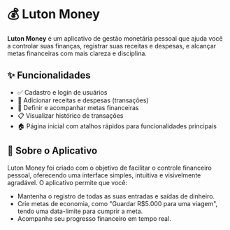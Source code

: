 # 💰 Luton Money

**Luton Money** é um aplicativo de gestão monetária pessoal que ajuda você a controlar suas finanças, registrar suas receitas e despesas, e alcançar metas financeiras com mais clareza e disciplina.

## ✨ Funcionalidades

- ✅ Cadastro e login de usuários
- 💸 Adicionar receitas e despesas (transações)
- 🎯 Definir e acompanhar metas financeiras
- 📋 Visualizar histórico de transações
- 🏠 Página inicial com atalhos rápidos para funcionalidades principais

## 📱 Sobre o Aplicativo

Luton Money foi criado com o objetivo de facilitar o controle financeiro pessoal, oferecendo uma interface simples, intuitiva e visivelmente agradável. O aplicativo permite que você:

- Mantenha o registro de todas as suas entradas e saídas de dinheiro.
- Crie metas de economia, como "Guardar R$5.000 para uma viagem", tendo uma data-limite para cumprir a meta.
- Acompanhe seu progresso financeiro em tempo real.


